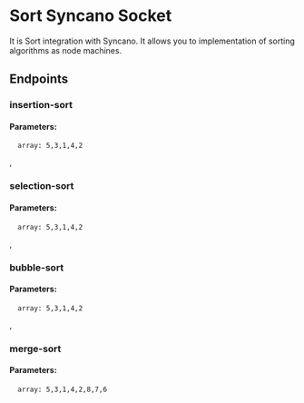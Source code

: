 # Sort Syncano Socket

It is Sort integration with Syncano. It allows you to implementation of sorting algorithms as node machines.

## Endpoints

### insertion-sort

#### Parameters:

      array: 5,3,1,4,2

,
### selection-sort

#### Parameters:

      array: 5,3,1,4,2

,
### bubble-sort

#### Parameters:

      array: 5,3,1,4,2

,
### merge-sort

#### Parameters:

      array: 5,3,1,4,2,8,7,6

